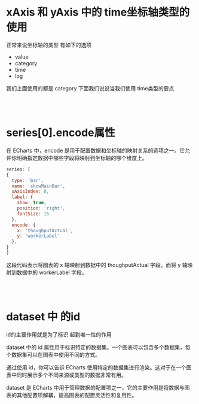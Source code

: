 # xAxis 和 yAxis 中的 time坐标轴类型的使用
正常来说坐标轴的类型 有如下的选项
- value
- category
- time
- log

我们上面使用的都是 category 下面我们说说当我们使用 time类型的要点

<br><br>

# series[0].encode属性
在 ECharts 中，encode 是用于配置数据和坐标轴的映射关系的选项之一。它允许你明确指定数据中哪些字段将映射到坐标轴的哪个维度上。

```js
series: [
{
  type: 'bar',
  name: 'showMainBar',
  xAxisIndex: 0,
  label: {
    show: true,
    position: 'right',
    fontSize: 15
  },
  encode: {
    x: 'thoughputActual',
    y: 'workerLabel'
  },
}
]
```

这段代码表示将图表的 x 轴映射到数据中的 thoughputActual 字段，而将 y 轴映射到数据中的 workerLabel 字段。

<br><br>

# dataset 中 的id
id的主要作用就是为了标识 起到唯一性的作用

dataset 中的 id 属性用于标识特定的数据集。一个图表可以包含多个数据集，每个数据集可以在图表中使用不同的方式。

通过使用 id，你可以告诉 ECharts 使用特定的数据集进行渲染。这对于在一个图表中同时展示多个不同来源或类型的数据非常有用。

dataset 是 ECharts 中用于管理数据的配置项之一，它的主要作用是将数据与图表的其他配置项解耦，提高图表的配置灵活性和复用性。